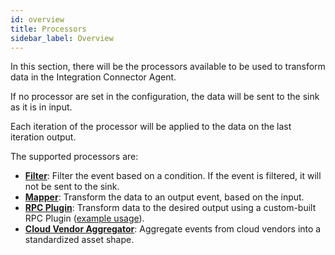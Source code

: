 ```yaml
---
id: overview
title: Processors
sidebar_label: Overview
---
```


<!--
WARNING: this file was automatically generated by Mia-Platform Doc Aggregator.
DO NOT MODIFY IT BY HAND.
Instead, modify the source file and run the aggregator to regenerate this file.
-->

In this section, there will be the processors available to be used to transform data
in the Integration Connector Agent.

If no processor are set in the configuration, the data will be sent to the sink as it is in input.

Each iteration of the processor will be applied to the data on the last iteration output.

The supported processors are:

- [**Filter**](/runtime_suite/integration-connector-agent/processors/15_filter.md): Filter the event based on a condition. If the event is filtered,
it will not be sent to the sink.
- [**Mapper**](/runtime_suite/integration-connector-agent/processors/20_mapper.md): Transform the data to an output event, based on the input.
- [**RPC Plugin**](/runtime_suite/integration-connector-agent/processors/30_rpc_plugin.md): Transform data to the desired output using a custom-built RPC Plugin ([example usage](https://github.com/mia-platform/integration-connector-agent/blob/main/examples/rpc-processor-plugin/plugin.go)).
- [**Cloud Vendor Aggregator**](/runtime_suite/integration-connector-agent/processors/40_cloud_vendor_aggregator.md): Aggregate events from cloud vendors into a standardized
asset shape.
